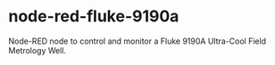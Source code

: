 # node-red-fluke-9190a

Node-RED node to control and monitor a Fluke 9190A Ultra-Cool Field Metrology Well.
